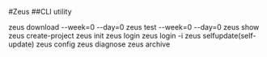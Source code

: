 #Zeus
##CLI utility

zeus download --week=0 --day=0
zeus test --week=0 --day=0
zeus show
zeus create-project
zeus init
zeus login
zeus login -i
zeus selfupdate(self-update)
zeus config
zeus diagnose
zeus archive